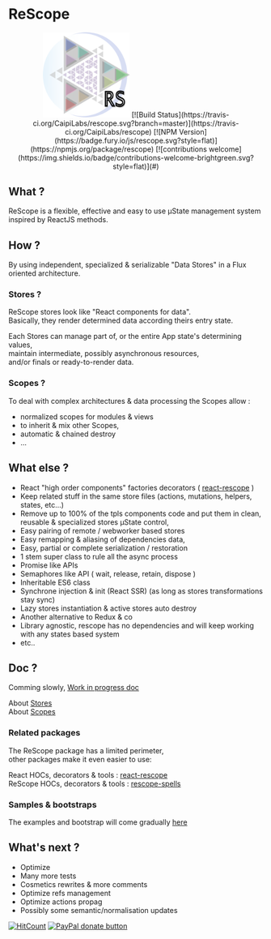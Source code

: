 
# ReScope

<p align="center">
  <img width="172" src="./doc/logo.png">
[![Build Status](https://travis-ci.org/CaipiLabs/rescope.svg?branch=master)](https://travis-ci.org/CaipiLabs/rescope)
[![NPM Version](https://badge.fury.io/js/rescope.svg?style=flat)](https://npmjs.org/package/rescope)
[![contributions welcome](https://img.shields.io/badge/contributions-welcome-brightgreen.svg?style=flat)](#)
</p>


## What ?

ReScope is a flexible, effective and easy to use µState management system inspired by ReactJS methods.

## How ?

By using independent, specialized & serializable "Data Stores" in a Flux oriented architecture.

### Stores ?

ReScope stores look like "React components for data".<br>
Basically, they render determined data according theirs entry state.

Each Stores can manage part of, or the entire App state's determining values,<br>
maintain intermediate, possibly asynchronous resources,<br>
and/or finals or ready-to-render data.

### Scopes ?

To deal with complex architectures & data processing the Scopes allow :
- normalized scopes for modules & views
- to inherit & mix other Scopes,
- automatic & chained destroy
- ...

## What else ?

- React "high order components" factories decorators ( [react-rescope](https://github.com/CaipiLabs/react-rescope) )
- Keep related stuff in the same store files (actions, mutations, helpers, states, etc...)
- Remove up to 100% of the tpls components code and put them in clean, reusable & specialized stores µState control,
- Easy pairing of remote / webworker based stores
- Easy remapping & aliasing of dependencies data,
- Easy, partial or complete serialization / restoration
- 1 stem super class to rule all the async process
- Promise like APIs
- Semaphores like API ( wait, release, retain, dispose )
- Inheritable ES6 class
- Synchrone injection & init (React SSR) (as long as stores transformations stay sync)
- Lazy stores instantiation & active stores auto destroy
- Another alternative to Redux & co
- Library agnostic, rescope has no dependencies and will keep working with any states based system
- etc..

## Doc ?

Comming slowly, [Work in progress doc](doc/readme.md)

About [Stores](doc/Store.md) <br>
About [Scopes](doc/Scope.md)

### Related packages

The ReScope package has a limited perimeter, <br>
other packages make it even easier to use:<br>

React HOCs, decorators & tools : [react-rescope](https://github.com/CaipiLabs/react-rescope)<br>
ReScope HOCs, decorators & tools : [rescope-spells](https://github.com/CaipiLabs/rescope-spells)<br>

### Samples & bootstraps

The examples and bootstrap will come gradually [here](https://github.com/CaipiLabs/rescope-samples)

## What's next ?

- Optimize
- Many more tests
- Cosmetics rewrites & more comments
- Optimize refs management
- Optimize actions propag
- Possibly some semantic/normalisation updates

[![HitCount](http://hits.dwyl.io/caipilabs/Caipilabs/rescope.svg)](http://hits.dwyl.io/caipilabs/Caipilabs/rescope)
<span class="badge-paypal"><a href="https://www.paypal.com/cgi-bin/webscr?cmd=_s-xclick&hosted_button_id=VWKR3TWQ2U2AC" title="Donate to this project using Paypal"><img src="https://img.shields.io/badge/paypal-donate-yellow.svg" alt="PayPal donate button" /></a></span>

